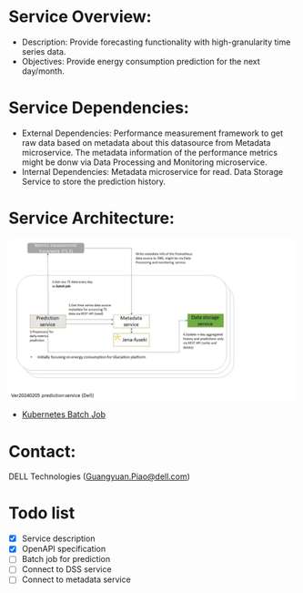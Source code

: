 # Service Overview:
- Description: Provide forecasting functionality with high-granularity time series data.
- Objectives: Provide energy consumption prediction for the next day/month.

# Service Dependencies:
- External Dependencies: Performance measurement framework to get raw data based on metadata about this datasource from Metadata microservice. The metadata information of the performance metrics might be donw via Data Processing and Monitoring microservice.
- Internal Dependencies: Metadata microservice for read. Data Storage Service to store the prediction history. 

# Service Architecture:
![](v20240205.JPG) 
- [Kubernetes Batch Job](https://hevodata.com/learn/kubernetes-batch-job/#:~:text=What%20is%20Kubernetes%20Batch%20Job%3F,-Image%20Source&text=A%20job%20creates%20one%20or,pod%20completions%20as%20they%20happen.)

# Contact:
DELL Technologies (Guangyuan.Piao@dell.com)

# Todo list
- [x] Service description
- [x] OpenAPI specification
- [ ] Batch job for prediction
- [ ] Connect to DSS service
- [ ] Connect to metadata service
